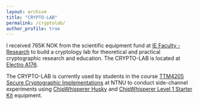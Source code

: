 ```yaml
---
layout: archive
title: "CRYPTO-LAB"
permalink: /cryptolab/
author_profile: true
---
```


I received 765K NOK from the scientific equipment fund at [IE Faculty - Research](https://www.ntnu.edu/ie/research) to build a cryptology lab for theoretical and practical cryptographic research and education. The CRYPTO-LAB is located at [Electro A176](https://link.mazemap.com/nYuDTF8q).

The CRYPTO-LAB is currently used by students in the course [TTM4205 Secure Cryptographic Implementations](http://ttm4205.iik.ntnu.no) at NTNU to conduct side-channel experiments using [ChipWhisperer Husky](https://rtfm.newae.com/Capture/ChipWhisperer-Husky) and [ChipWhisperer Level 1 Starter Kit](https://rtfm.newae.com/Starter%20Kits/SCAPACK-L1) equipment.
